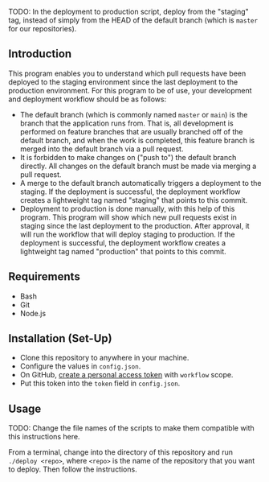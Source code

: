 
TODO: In the deployment to production script, deploy from the "staging" tag, instead of simply from the HEAD of the default branch (which is `master` for our repositories).

## Introduction
This program enables you to understand which pull requests have been deployed to the staging environment since the last deployment to the production environment. For this program to be of use, your development and deployment workflow should be as follows:

- The default branch (which is commonly named `master` or `main`) is the branch that the application runs from. That is, all development is performed on feature branches that are usually branched off of the default branch, and when the work is completed, this feature branch is merged into the default branch via a pull request.
- It is forbidden to make changes on ("push to") the default branch directly. All changes on the default branch must be made via merging a pull request.
- A merge to the default branch automatically triggers a deployment to the staging. If the deployment is successful, the deployment workflow creates a lightweight tag named "staging" that points to this commit.
- Deployment to production is done manually, with this help of this program. This program will show which new pull requests exist in staging since the last deployment to the production. After approval, it will run the workflow that will deploy staging to production. If the deployment is successful, the deployment workflow creates a lightweight tag named "production" that points to this commit.

## Requirements
- Bash
- Git
- Node.js

## Installation (Set-Up)
- Clone this repository to anywhere in your machine.
- Configure the values in `config.json`.
- On GitHub, [create a personal access token](https://github.com/settings/tokens) with `workflow` scope.
- Put this token into the `token` field in `config.json`.

## Usage
TODO: Change the file names of the scripts to make them compatible with this instructions here.

From a terminal, change into the directory of this repository and run `./deploy <repo>`, where `<repo>` is the name of the repository that you want to deploy. Then follow the instructions.
